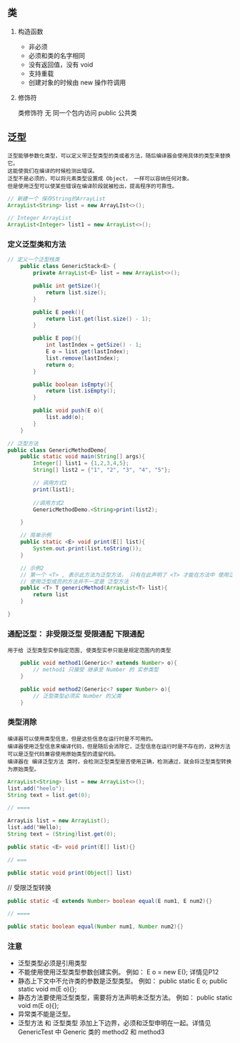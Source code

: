 
## 类

1. 构造函数

    - 非必须
    - 必须和类的名字相同
    - 没有返回值，没有 void
    - 支持重载
    - 创建对象的时候由 new 操作符调用



2.  修饰符

    类修饰符
        无  同一个包内访问
        public  公共类
        

## 泛型

    泛型能够参数化类型，可以定义带泛型类型的类或者方法，随后编译器会使用具体的类型来替换它。
    这能使我们在编译的时候检测出错误。
    泛型不是必须的，可以将元素类型设置成 Object， 一样可以容纳任何对象。
    但是使用泛型可以使某些错误在编译阶段就被检出，提高程序的可靠性。 

```Java
// 新建一个 保存String的ArrayList 
ArrayList<String> list = new ArrayLIst<>(); 

// Integer ArrayList
ArrayList<Integer> list1 = new ArrayList<>();

```     

### 定义泛型类和方法

```Java
// 定义一个泛型栈类
    public class GenericStack<E> {
        private ArrayList<E> list = new ArrayList<>();

        public int getSize(){
            return list.size();
        }

        public E peek(){
            return list.get(list.size() - 1);
        }

        public E pop(){
            int lastIndex = getSize() - 1;
            E o = list.get(lastIndex);
            list.remove(lastIndex);
            return o;
        }

        public boolean isEmpty(){
            return list.isEmpty();
        }

        public void push(E o){
            list.add(o);
        }
    }
```

```Java
// 泛型方法
public class GenericMethodDemo{
    public static void main(String[] args){
        Integer[] list1 = {1,2,3,4,5};
        String[] list2 = {"1", "2", "3", "4", "5"};

        // 调用方式1
        print(list1);
        
        //调用方式2
        GenericMethodDemo.<String>print(list2);

    }

    // 简单示例
    public static <E> void print(E[] list){
        System.out.print(list.toString());
    }

    // 示例2
    // 第一个 <T> , 表示此方法为泛型方法， 只有在此声明了 <T> 才能在方法中 使用泛型类型 T
    // 使用泛型成员的方法并不一定是 泛型方法 
    public <T> T genericMethod(ArrayList<T> list){
        return list
    }

}

``` 

### 通配泛型： 非受限泛型 受限通配 下限通配

    用于给 泛型类型实参指定范围, 使类型实参只能是规定范围内的类型

``` Java
    public void method1(Generic<? extends Number> o){
        // method1 只接受 继承至 Number 的 实参类型
    }

    public void method2(Generic<? super Number> o){
        // 泛型类型必须实 Number 的父类
    }
```

### 类型消除

    编译器可以使用类型信息，但是这些信息在运行时是不可用的。
    编译器使用泛型信息来编译代码，但是随后会消除它，泛型信息在运行时是不存在的，这种方法可以是泛型代码兼容使用原始类型的遗留代码。
    编译器在 编译泛型方法 类时，会检测泛型类型是否使用正确，检测通过，就会将泛型类型转换为原始类型。

```Java
ArrayList<String> list = new ArrayList<>();
list.add("heelo");
String text = list.get(0);

// ====

ArrayLis list = new ArrayList();
list.add('Hello);
String text = (String)list.get(0);
```

```Java
public static <E> void print(E[] list){}

// ===

public static void print(Object[] list)
```

// 受限泛型转换
```Java
public static <E extends Number> boolean equal(E num1, E num2){}

// ====

public static boolean equal(Number num1, Number num2){}
```

### 注意
- 泛型类型必须是引用类型
- 不能使用使用泛型类型参数创建实例。 例如： E o = new E(); 详情见P12
- 静态上下文中不允许类的参数是泛型类型。 例如： public static E o; public static void m(E o){};
- 静态方法要使用泛型类型，需要将方法声明未泛型方法。 例如： public static <E> void m(E o){};
- 异常类不能是泛型。
- 泛型方法 和 泛型类型 添加上下边界，必须和泛型申明在一起。详情见 GenericTest 中 Generic 类的 method2 和 method3